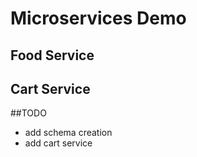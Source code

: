 # Microservices Demo


## Food Service

## Cart Service

##TODO
* add schema creation
* add cart service 
